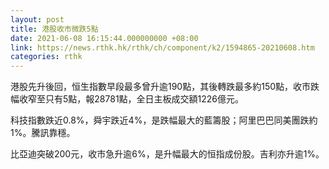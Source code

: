 ```yaml
---
layout: post
title: 港股收市微跌5點
date: 2021-06-08 16:15:44.000000000 +08:00
link: https://news.rthk.hk/rthk/ch/component/k2/1594865-20210608.htm
categories: rthk
---
```


港股先升後回，恒生指數早段最多曾升逾190點，其後轉跌最多約150點，收市跌幅收窄至只有5點，報28781點，全日主板成交額1226億元。

科技指數跌近0.8%，舜宇跌近4%，是跌幅最大的藍籌股；阿里巴巴同美團跌約1%。騰訊靠穩。

比亞迪突破200元，收市急升逾6%，是升幅最大的恒指成份股。吉利亦升逾1%。
